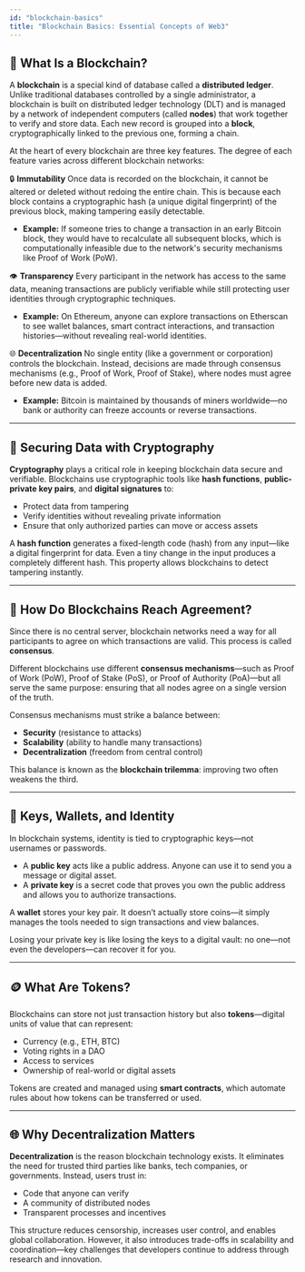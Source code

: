 ```yaml
---
id: "blockchain-basics"
title: "Blockchain Basics: Essential Concepts of Web3"
---
```


## 🧱 What Is a Blockchain?

A **blockchain** is a special kind of database called a **distributed ledger**. Unlike traditional databases controlled by a single administrator, a blockchain is built on distributed ledger technology (DLT) and is managed by a network of independent computers (called **nodes**) that work together to verify and store data. Each new record is grouped into a **block**, cryptographically linked to the previous one, forming a chain.

At the heart of every blockchain are three key features. The degree of each feature varies across different blockchain networks:

🔒 **Immutability**
Once data is recorded on the blockchain, it cannot be altered or deleted without redoing the entire chain. This is because each block contains a cryptographic hash (a unique digital fingerprint) of the previous block, making tampering easily detectable.

- **Example:** If someone tries to change a transaction in an early Bitcoin block, they would have to recalculate all subsequent blocks, which is computationally infeasible due to the network's security mechanisms like Proof of Work (PoW).

👁️ **Transparency**
Every participant in the network has access to the same data, meaning transactions are publicly verifiable while still protecting user identities through cryptographic techniques.

- **Example:** On Ethereum, anyone can explore transactions on Etherscan to see wallet balances, smart contract interactions, and transaction histories—without revealing real-world identities.

🌐 **Decentralization**
No single entity (like a government or corporation) controls the blockchain. Instead, decisions are made through consensus mechanisms (e.g., Proof of Work, Proof of Stake), where nodes must agree before new data is added.

- **Example:** Bitcoin is maintained by thousands of miners worldwide—no bank or authority can freeze accounts or reverse transactions.

---

## 🔐 Securing Data with Cryptography

**Cryptography** plays a critical role in keeping blockchain data secure and verifiable. Blockchains use cryptographic tools like **hash functions**, **public-private key pairs**, and **digital signatures** to:

- Protect data from tampering  
- Verify identities without revealing private information  
- Ensure that only authorized parties can move or access assets  

A **hash function** generates a fixed-length code (hash) from any input—like a digital fingerprint for data. Even a tiny change in the input produces a completely different hash. This property allows blockchains to detect tampering instantly.

---

## 🤝 How Do Blockchains Reach Agreement?

Since there is no central server, blockchain networks need a way for all participants to agree on which transactions are valid. This process is called **consensus**.

Different blockchains use different **consensus mechanisms**—such as Proof of Work (PoW), Proof of Stake (PoS), or Proof of Authority (PoA)—but all serve the same purpose: ensuring that all nodes agree on a single version of the truth.

Consensus mechanisms must strike a balance between:
- **Security** (resistance to attacks)  
- **Scalability** (ability to handle many transactions)  
- **Decentralization** (freedom from central control)  

This balance is known as the **blockchain trilemma**: improving two often weakens the third.

---

## 🔑 Keys, Wallets, and Identity

In blockchain systems, identity is tied to cryptographic keys—not usernames or passwords.

- A **public key** acts like a public address. Anyone can use it to send you a message or digital asset.  
- A **private key** is a secret code that proves you own the public address and allows you to authorize transactions.  

A **wallet** stores your key pair. It doesn’t actually store coins—it simply manages the tools needed to sign transactions and view balances.

Losing your private key is like losing the keys to a digital vault: no one—not even the developers—can recover it for you.

---

## 🪙 What Are Tokens?

Blockchains can store not just transaction history but also **tokens**—digital units of value that can represent:
- Currency (e.g., ETH, BTC)  
- Voting rights in a DAO  
- Access to services  
- Ownership of real-world or digital assets  

Tokens are created and managed using **smart contracts**, which automate rules about how tokens can be transferred or used.

---

## 🌐 Why Decentralization Matters

**Decentralization** is the reason blockchain technology exists. It eliminates the need for trusted third parties like banks, tech companies, or governments. Instead, users trust in:
- Code that anyone can verify  
- A community of distributed nodes  
- Transparent processes and incentives  

This structure reduces censorship, increases user control, and enables global collaboration. However, it also introduces trade-offs in scalability and coordination—key challenges that developers continue to address through research and innovation.







